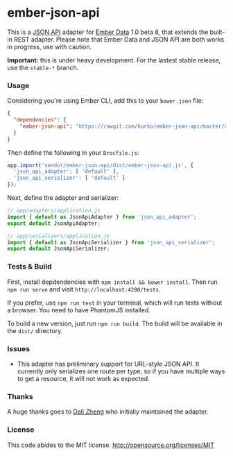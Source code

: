 # ember-json-api

This is a [JSON API](http://jsonapi.org) adapter for [Ember Data](http://github.com/emberjs/data)
1.0 beta 8, that extends the built-in REST adapter. Please note that Ember Data
and JSON API are both works in progress, use with caution.

**Important:** this is under heavy development. For the lastest stable release,
use the `stable-*` branch.

### Usage

Considering you're using Ember CLI, add this to your `bower.json` file:

```json
{
  "dependencies": {
    "ember-json-api": "https://rawgit.com/kurko/ember-json-api/master/dist/ember-json-api.js"
  }
}
```

Then define the following in your `Brocfile.js`:

```js
app.import('vendor/ember-json-api/dist/ember-json-api.js', {
  'json_api_adapter': [ 'default' ],
  'json_api_serializer': [ 'default' ]
});
```

Next, define the adapter and serializer:

```js
// app/adapters/application.js
import { default as JsonApiAdapter } from 'json_api_adapter';
export default JsonApiAdapter;

// app/serializers/application.js
import { default as JsonApiSerializer } from 'json_api_serializer';
export default JsonApiSerializer;
```

### Tests & Build

First, install depdendencies with `npm install && bower install`. Then run
`npm run serve` and visit `http://localhost:4200/tests`.

If you prefer, use `npm run test` in your terminal, which will run tests
without a browser. You need to have PhantomJS installed.

To build a new version, just run `npm run build`. The build will be
available in the `dist/` directory.

### Issues

- This adapter has preliminary support for URL-style JSON API. It currently
only serializes one route per type, so if you have multiple ways to get a
resource, it will not work as expected.

### Thanks

A huge thanks goes to [Dali Zheng](https://github.com/daliwali) who initially
maintained the adapter.

### License

This code abides to the MIT license. http://opensource.org/licenses/MIT
